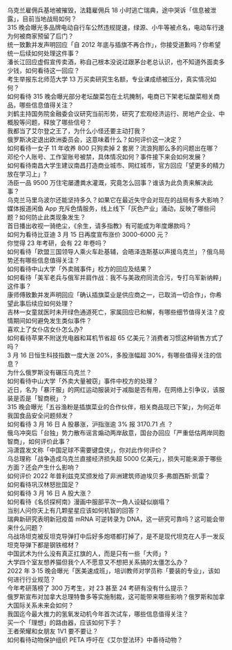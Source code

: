 乌克兰雇佣兵基地被摧毁，法籍雇佣兵 18 小时逃亡瑞典，途中哭诉「信息被泄露」，目前当地战局如何？  
315 晚会曝光多品牌电动自行车公然违规提速，绿源、小牛等被点名，电动车行速为何被商家预留了后门？  
统一致歉并发声明回应「自 2012 年底与插旗不再合作」，你接受道歉吗？你希望统一后续如何处理这件事？  
潘长江回应虚假宣传卖酒，称自己根本没说过跟茅台老总认识，也不知道外面卖多少钱，如何看待这一回应？  
考生举报东北师范大学 13 万买卖研究生名额，专业课成绩被压分，真实情况如何？  
如何看待 315 晚会曝光部分老坛酸菜包在土坑腌制，电商已下架老坛酸菜相关商品，哪些信息值得关注？  
刘鹤主持国务院金融委会议研究当前形势，研究了宏观经济运行、房地产企业、中概股等问题，释放了哪些信号？  
我都当了艾尔登之王了，为什么小怪还要主动打我？  
俄罗斯决定退出欧洲委员会，这意味着什么？如何评价这一决定？  
如何看待一女子 11 年收养 800 只狗卖掉 2 套房？流浪狗那么多的问题出在哪？  
邓伦个人账号、工作室账号被禁，具体情况如何？事件接下来会如何发展？  
如何看待南昌大学生建议南昌打造商业城市、网红城市，官方回应「望更多的精力放在学习上」?  
汤臣一品 9500 万住宅屡遭粪水灌溉，究竟怎么回事？谁该为此负责来解决此事？  
乌克兰马里乌波尔还能坚持多久？如果它在最近失守会对现在的战局有多大影响？  
媒体报道闲鱼 App 充斥色情服务，线上线下「灰色产业」涌动，反映了哪些问题？如何防止此类现象发生？  
首日播出收视一骑绝尘，《余生，请多指教》有可能成为年度爆款吗？  
如何为看待比亚迪 3 月 15 日再度宣布涨价 3000-6000 元？  
你觉得 23 年考研，会有 22 年卷吗？  
如何看待「欧盟三国领导人乘火车赴基辅，会晤泽连斯基以声援乌克兰」？俄乌局势还有哪些信息值得关注？  
如何看待中山大学「外卖贼事件」校方的回应及结果？  
如何看待「美军老兵与俄军并肩作战：我不与美政府同流合污，专打乌军新纳粹」这件事？  
康师傅致歉并发声明回应「确认插旗菜业是供应商之一，已取消一切合作」，你希望此事后续应如何处理？  
吉林一女童就医时未开绿色通道死亡，家属回应已和解，有哪些细节值得关注？疫情期间如何避免发生类似事件？  
喜欢上了女仆店女仆怎么办?  
如何看待苹果不附送充电器和耳机节省超 65 亿美元？消费者习惯这种销售方式了吗？  
3 月 16 日恒生科技指数一度大涨 20%，多股涨幅超 30%，有哪些值得关注的信息？  
为什么俄罗斯没有碾压乌克兰？  
如何看待中山大学「外卖大量被窃」事件中校方的处理？  
近日，名为「暴汗服」的网红运动服装对于减脂是否有用，在网络上引争议，该服装是否是「智商税」？  
315 晚会曝光「五谷渔粉是插旗菜业的合作伙伴，相关商品现已下架」，为何近年我国食品安全问题频发？  
如何看待 3 月 16 日 A 股暴涨，沪指涨逾 3% 报 3170.71 点 ？  
俄乌冲突后「台独」势力散布谣言煽动两岸敌意，国台办回应「严重低估两岸同胞智商」，如何评价此事？  
冯潇霆发文称「中国足球不需要键盘侠」，你对此作何评价？  
乌总理称「战争造成乌克兰直接经济损失超 5000 亿美元」，损失可能来源于哪些方面？还会产生什么影响？  
如何评价 2022 年普利兹克奖颁发给了非洲建筑师迪埃贝多·弗朗西斯·凯雷？  
如何看待巩汉林怒批国足？  
如何看待 3 月 16 日 A 股大涨？  
如何看待《名侦探柯南》漫画中服部平次一角人设疑似崩塌？  
当别人问你天上有几颗星星应该如何机智的回答？  
瑞典新研究表明新冠疫苗 mRNA 可逆转录为 DNA，这一研究可靠吗？这可能会带来什么问题？  
乌战场坦克被反坦克导弹打中后好多炮塔都打掉了，是不是现代坦克在人手一发反坦克导弹下都是钢铁棺材？  
中国武术为什么没有真正扛旗的人，而是只有一些「大师」?  
大学四个室友想养猫但我个人不愿意又不想把关系搞的太僵怎么办？  
2022 年 3·15 晚会曝光「医美速成班」，培训教师对学员称「要装的专业」，该如何进行行业规范？  
今年考研落榜了 300 万考生，对 23 甚至 24 考研有没有什么提示？  
俄罗斯宣布对加拿大总理特鲁多等实施制裁，这可能带来哪些影响？俄罗斯和加拿大国际关系未来会如何？  
我国迄今最大推力的氢氧发动机今年首次试车，哪些信息值得关注？  
买一个「理想」的路由器，应该如何下手？  
王者荣耀和女朋友 1V1 要不要让？  
如何看待动物保护组织 PETA 呼吁在《艾尔登法环》中善待动物？  
